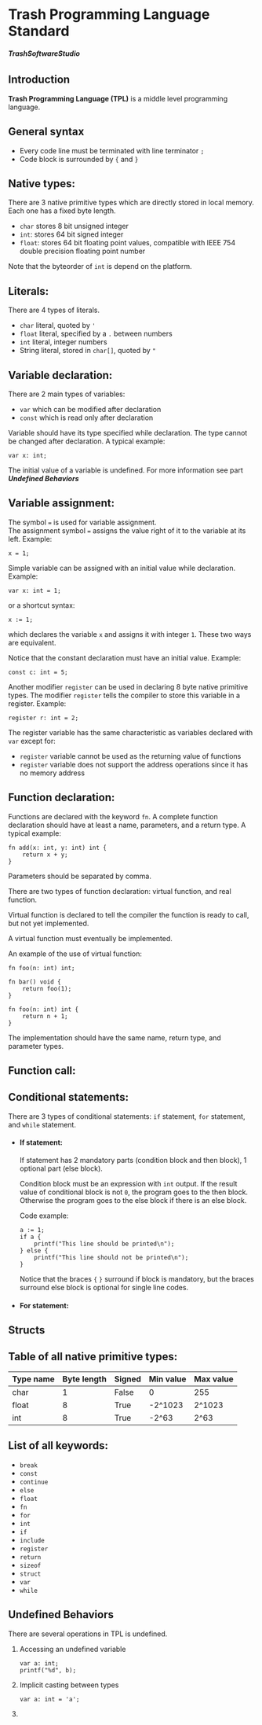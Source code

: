 # Trash Programming Language Standard

###### **_TrashSoftwareStudio_**

## Introduction

**Trash Programming Language (TPL)** is a middle level programming language.

## General syntax

* Every code line must be terminated with line terminator `;`
* Code block is surrounded by `{` and `}`

## Native types:

There are 3 native primitive types which are directly stored in local memory. Each one has a fixed byte length.

* `char` stores 8 bit unsigned integer
* `int`: stores 64 bit signed integer
* `float`: stores 64 bit floating point values, compatible with IEEE 754 double precision floating point number

Note that the byteorder of `int` is depend on the platform.

## Literals:

There are 4 types of literals.

* `char` literal, quoted by `'`
* `float` literal, specified by a `.` between numbers
* `int` literal, integer numbers
* String literal, stored in `char[]`, quoted by `"`

## Variable declaration:

There are 2 main types of variables: 

* `var` which can be modified after declaration
* `const` which is read only after declaration

Variable should have its type specified while declaration. The type cannot be changed after
declaration. A typical example:
```
var x: int;
```

The initial value of a variable is undefined. For more information see part **_Undefined Behaviors_**

## Variable assignment:

The symbol `=` is used for variable assignment. \
The assignment symbol `=` assigns the value right of it to the variable at its left. Example:
```
x = 1;
```

Simple variable can be assigned with an initial value while declaration. Example:
```
var x: int = 1;
```
or a shortcut syntax:
```
x := 1;
```
which declares the variable `x` and assigns it with integer `1`.
These two ways are equivalent.

Notice that the constant declaration must have an initial value. Example:
```
const c: int = 5;
```

Another modifier `register` can be used in declaring 8 byte native primitive types. The modifier `register`
tells the compiler to store this variable in a register. Example: 
```
register r: int = 2;
```
The register variable has the same characteristic as variables declared with `var` except for: 

* `register` variable cannot be used as the returning value of functions
* `register` variable does not support the address operations since it has no memory address

## Function declaration:

Functions are declared with the keyword `fn`. A complete function declaration should have at least a name, 
parameters, and a return type. A typical example:
```
fn add(x: int, y: int) int {
    return x + y;
}
```
Parameters should be separated by comma. 

There are two types of function declaration: virtual function, and real function.

Virtual function is declared to tell the compiler the function is ready to call, but not yet implemented.

A virtual function must eventually be implemented.

An example of the use of virtual function:
```
fn foo(n: int) int;

fn bar() void {
    return foo(1);
}

fn foo(n: int) int {
    return n + 1;
}
```

The implementation should have the same name, return type, and parameter types.

## Function call:

## Conditional statements:

There are 3 types of conditional statements: `if` statement, `for` statement, and `while` statement.

* #### If statement:
  If statement has 2 mandatory parts (condition block and then block), 1 optional part (else block).
   
  Condition block must be an expression with `int` output. If the result value of conditional block is not `0`,
  the program goes to the then block. Otherwise the program goes to the else block if there is an else block.
   
  Code example:
  ```
  a := 1;
  if a {
      printf("This line should be printed\n");
  } else {
      printf("This line should not be printed\n");
  }
  ```
  
  Notice that the braces `{` `}` surround if block is mandatory, but the braces surround else block is optional for 
  single line codes.
 
  
* #### For statement:


## Structs


## Table of all native primitive types:

| Type name  | Byte length | Signed | Min value | Max value |
| ---------- | ----------- | -------| --------- | --------- |
| char       | 1           | False  | 0         | 255       |
| float      | 8           | True   | -2^1023   | 2^1023    |
| int        | 8           | True   | -2^63     | 2^63      |

## List of all keywords:

* `break`
* `const`
* `continue`
* `else`
* `float`
* `fn`
* `for`
* `int`
* `if`
* `include`
* `register`
* `return`
* `sizeof`
* `struct`
* `var`
* `while`

## Undefined Behaviors 

There are several operations in TPL is undefined.

1. Accessing an undefined variable
   ```
   var a: int;
   printf("%d", b);
   ```
   
2. Implicit casting between types
   ```
   var a: int = 'a';
   ```
   
3. 
